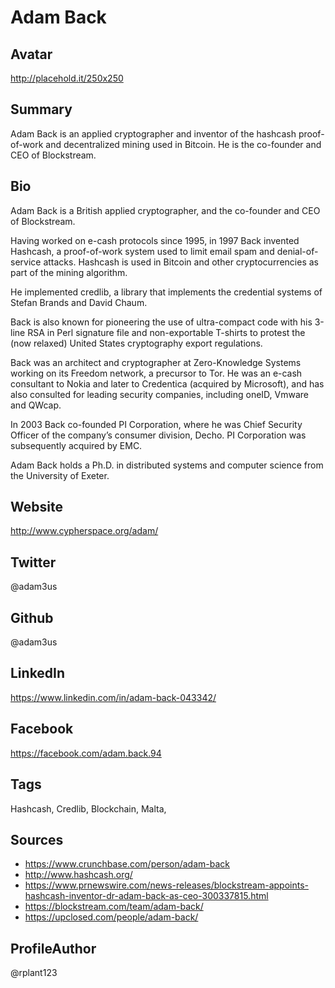 # Adam Back

## Avatar
http://placehold.it/250x250

## Summary
Adam Back is an applied cryptographer and inventor of the hashcash proof-of-work and decentralized mining used in Bitcoin. He is the co-founder and CEO of Blockstream.

## Bio
Adam Back is a British applied cryptographer, and the co-founder and CEO of Blockstream. 

Having worked on e-cash protocols since 1995, in 1997 Back invented Hashcash, a proof-of-work system used to limit email spam and denial-of-service attacks. Hashcash is used in Bitcoin and other cryptocurrencies as part of the mining algorithm.

He implemented credlib, a library that implements the credential systems of Stefan Brands and David Chaum. 

Back is also known for pioneering the use of ultra-compact code with his 3-line RSA in Perl signature file and non-exportable T-shirts to protest the (now relaxed) United States cryptography export regulations.

Back was an architect and cryptographer at Zero-Knowledge Systems working on its Freedom network, a precursor to Tor. He was an e-cash consultant to Nokia and later to Credentica (acquired by Microsoft), and has also consulted for leading security companies, including oneID, Vmware and QWcap. 

In 2003 Back co-founded PI Corporation, where he was Chief Security Officer of the company’s consumer division, Decho. PI Corporation was subsequently acquired by EMC.

Adam Back holds a Ph.D. in distributed systems and computer science from the University of Exeter.

## Website
http://www.cypherspace.org/adam/

## Twitter
@adam3us

## Github
@adam3us

## LinkedIn
https://www.linkedin.com/in/adam-back-043342/

## Facebook
https://facebook.com/adam.back.94

## Tags
Hashcash, Credlib, Blockchain, Malta, 

## Sources
- https://www.crunchbase.com/person/adam-back
- http://www.hashcash.org/
- https://www.prnewswire.com/news-releases/blockstream-appoints-hashcash-inventor-dr-adam-back-as-ceo-300337815.html 
- https://blockstream.com/team/adam-back/ 
- https://upclosed.com/people/adam-back/ 

## ProfileAuthor
@rplant123
